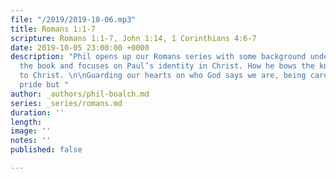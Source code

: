 ```yaml
---
file: "/2019/2019-10-06.mp3"
title: Romans 1:1-7
scripture: Romans 1:1-7, John 1:14, 1 Corinthians 4:6-7
date: 2019-10-05 23:00:00 +0000
description: "Phil opens up our Romans series with some background understanding of
  the book and focuses on Paul’s identity in Christ. How he bows the knee as a servant/slave
  to Christ. \n\nGuarding our hearts on who God says we are, being careful to recognise
  pride but "
author: _authors/phil-boalch.md
series: _series/romans.md
duration: ''
length: 
image: ''
notes: ''
published: false

---
```

